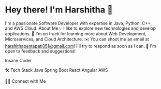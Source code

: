 # Hey there! I'm Harshitha 👋

I'm a passionate Software Developer with expertise in Java, Python, C++, and AWS Cloud.
About Me
💡  I like to explore new technologies and develop applications.
🌱  I'm on track for learning more about Web Development, Microservices, and Cloud Architecture.
✉️  You can shoot me an email at harshithapentapati051@gmail.com! I'll try to respond as soon as I can.
📄  I'm open to feedback and suggestions!

Insane Coder

🛠  Tech Stack
Java Spring Boot
React Angular
AWS

🤝🏻  Connect with Me
   
     
